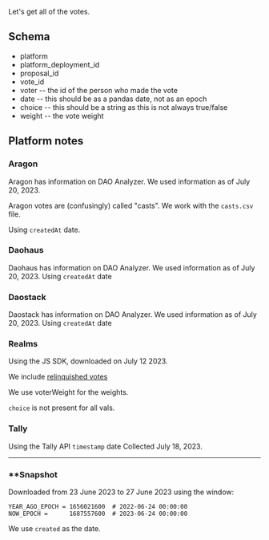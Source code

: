 Let's get all of the votes.

## Schema

* platform
* platform_deployment_id
* proposal_id
* vote_id
* voter -- the id of the person who made the vote
* date -- this should be as a pandas date, not as an epoch
* choice -- this should be a string as this is not always true/false
* weight -- the vote weight

## Platform notes

### Aragon

Aragon has information on DAO Analyzer. We used information as of July 20, 2023.

Aragon votes are (confusingly) called "casts". We work with the `casts.csv` file.

Using `createdAt` date.


### Daohaus

Daohaus has information on DAO Analyzer. We used information as of July 20, 2023.
Using `createdAt` date


### Daostack

Daostack has information on DAO Analyzer. We used information as of July 20, 2023.
Using `createdAt` date


### Realms

Using the JS SDK, downloaded on July 12 2023.

We include [relinquished votes](https://github.com/solana-labs/solana-program-library/blob/master/governance/README.md)

We use voterWeight for the weights.

`choice` is not present for all vals.


### Tally

Using the Tally API
`timestamp` date
Collected July 18, 2023.

-------------


### **Snapshot

Downloaded from 23 June 2023 to 27 June 2023 using the window:

```
YEAR_AGO_EPOCH = 1656021600  # 2022-06-24 00:00:00
NOW_EPOCH =      1687557600  # 2023-06-24 00:00:00
```

We use `created` as the date.
